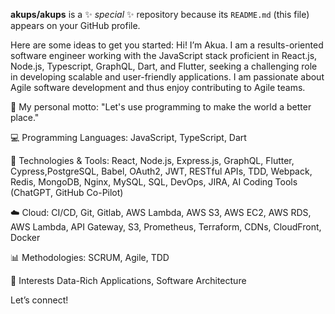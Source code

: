 
**akups/akups** is a ✨ _special_ ✨ repository because its `README.md` (this file) appears on your GitHub profile.

Here are some ideas to get you started:
Hi! I’m Akua.
I am a results-oriented software engineer working with the JavaScript stack proficient in React.js, Node.js, Typescript, GraphQL, Dart, and Flutter, seeking a challenging role in developing scalable and user-friendly applications. I am passionate about Agile software development and thus enjoy contributing to Agile teams.

🚀 My personal motto: "Let's use programming to make the world a better place."

💻 Programming Languages: JavaScript, TypeScript, Dart

🔧 Technologies & Tools: React, Node.js, Express.js, GraphQL, Flutter, Cypress,PostgreSQL, Babel, OAuth2, JWT, RESTful APIs, TDD, Webpack, Redis, MongoDB, Nginx, MySQL, SQL, DevOps, JIRA, AI Coding Tools (ChatGPT, GitHub Co-Pilot)

☁️ Cloud: CI/CD, Git, Gitlab, AWS Lambda, AWS S3, AWS EC2, AWS RDS, AWS Lambda, API Gateway, S3, Prometheus, Terraform, CDNs, CloudFront, Docker

📊 Methodologies: SCRUM, Agile, TDD

🤔 Interests Data-Rich Applications, Software Architecture

Let’s connect!


